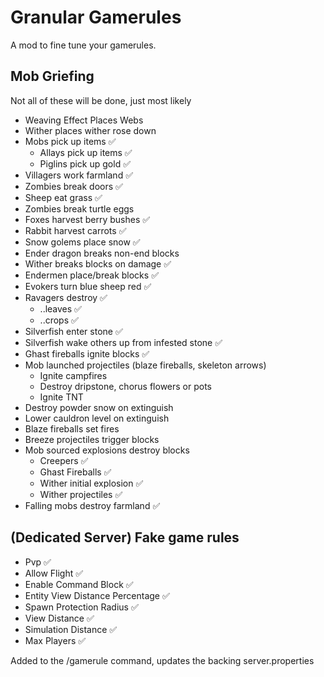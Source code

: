# Granular Gamerules

A mod to fine tune your gamerules.

## Mob Griefing

Not all of these will be done, just most likely

- Weaving Effect Places Webs 
- Wither places wither rose down
- Mobs pick up items ✅
  - Allays pick up items ✅
  - Piglins pick up gold ✅
- Villagers work farmland ✅
- Zombies break doors ✅
- Sheep eat grass ✅
- Zombies break turtle eggs
- Foxes harvest berry bushes ✅
- Rabbit harvest carrots ✅
- Snow golems place snow ✅
- Ender dragon breaks non-end blocks
- Wither breaks blocks on damage ✅
- Endermen place/break blocks ✅
- Evokers turn blue sheep red ✅
- Ravagers destroy ✅
  - ..leaves ✅
  - ..crops ✅
- Silverfish enter stone ✅
- Silverfish wake others up from infested stone ✅
- Ghast fireballs ignite blocks ✅
- Mob launched projectiles (blaze fireballs, skeleton arrows)
  - Ignite campfires
  - Destroy dripstone, chorus flowers or pots
  - Ignite TNT
- Destroy powder snow on extinguish
- Lower cauldron level on extinguish
- Blaze fireballs set fires
- Breeze projectiles trigger blocks
- Mob sourced explosions destroy blocks
  - Creepers ✅
  - Ghast Fireballs ✅
  - Wither initial explosion ✅
  - Wither projectiles ✅
- Falling mobs destroy farmland ✅

## (Dedicated Server) Fake game rules

- Pvp ✅
- Allow Flight ✅
- Enable Command Block ✅
- Entity View Distance Percentage ✅
- Spawn Protection Radius ✅
- View Distance ✅
- Simulation Distance ✅
- Max Players ✅

Added to the /gamerule command, updates the backing server.properties
